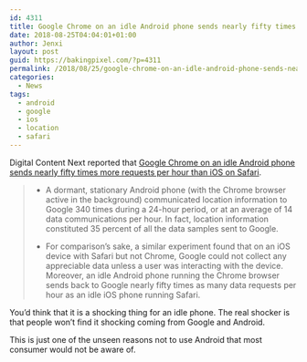 ```yaml
---
id: 4311
title: Google Chrome on an idle Android phone sends nearly fifty times more requests per hour than iOS on Safari
date: 2018-08-25T04:04:01+01:00
author: Jenxi
layout: post
guid: https://bakingpixel.com/?p=4311
permalink: /2018/08/25/google-chrome-on-an-idle-android-phone-sends-nearly-fifty-times-more-requests-per-hour-than-ios-on-safari/
categories:
  - News
tags:
  - android
  - google
  - ios
  - location
  - safari
---
```

Digital Content Next reported that [Google Chrome on an idle Android phone sends nearly fifty times more requests per hour than iOS on Safari](https://digitalcontentnext.org/blog/2018/08/21/google-data-collection-research/).

>   * A dormant, stationary Android phone (with the Chrome browser active in the background) communicated location information to Google 340 times during a 24-hour period, or at an average of 14 data communications per hour. In fact, location information constituted 35 percent of all the data samples sent to Google.</p> 
>   * For comparison’s sake, a similar experiment found that on an iOS device with Safari but not Chrome, Google could not collect any appreciable data unless a user was interacting with the device. Moreover, an idle Android phone running the Chrome browser sends back to Google nearly fifty times as many data requests per hour as an idle iOS phone running Safari.

You&#8217;d think that it is a shocking thing for an idle phone. The real shocker is that people won&#8217;t find it shocking coming from Google and Android.

This is just one of the unseen reasons not to use Android that most consumer would not be aware of.